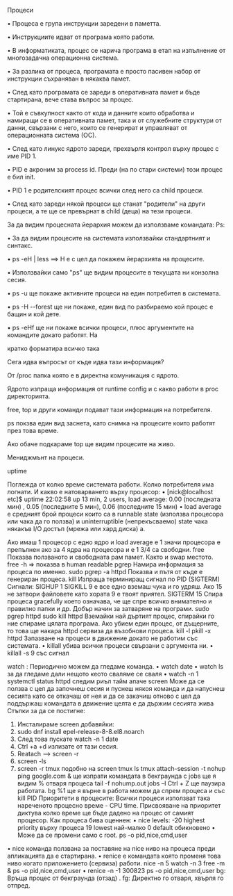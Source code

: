 Процеси

• Процеса е група инструкции заредени в паметта.

• Инструкциите идват от програма която работи.

• В информатиката, процес се нарича програма в етап на изпълнение от многозадачна
операционна система.

• За разлика от процеса, програмата е просто пасивен набор от инструкции съхраняван в
някаква памет.

• След като програмата се зареди в оперативната памет и бъде стартирана, вече става въпрос
за процес.

• Той е съвкупност както от кода и данните които обработва и намиращи се в оперативната
памет, така и от служебните структури от данни, свързани с него, които се генерират и
управляват от операционната система (ОС).

• След като линукс ядрото зареди, прехвърля контрол върху процес с име PID 1.

• PID е акроним за process id. Преди (на по стари системи) този процес е бил init.

• PID 1 е родителският процес всички след него са child процеси.

• След като зареди някой процеси ще станат "родители" на други процеси, а те ще се
превърнат в child (деца) на тези процеси.


За да видим процесната йерархия можем да използваме командата:
Ps:

• За да видим процесите на системата използвайки стандартният и синтакс.

• ps -eH | less ==> H е с цел да покажем йерархията на процесите.

• Използвайки само "ps" ще видим процесите в текущата ни конзолна сесия.

• ps -u <username> ще покаже активните процеси на един потребител в системата.

• ps -H --forest ще ни покаже, един вид по разбираемо кой процес е бащин и кой дете.

• ps -eHf ще ни покаже всички процеси, плюс аргументите на командите докато работят. На

кратко форматира всичко така

Сега идва въпросът от къде идва тази информация?

От /proc папка която е в директна комуникация с ядрото.

Ядрото изпраща информация от runtime config и с какво работи в proc директорията.

free, top и други команди подават тази информация на потребителя.

ps покзва един вид заснета, като снимка на процесите които работят през това време.

Ако обаче подкараме top ще видим процесите на живо.

Мениджмънт на процеси.

uptime

Поглежда от колко време системата работи. Колко потребителя има логнати. И какво е
натоварването върху процесор:
• [nick@localhost etc]$ uptime
22:02:58 up 13 min, 2 users, load average: 0.00 (последната мин) , 0.05 (последните 5 мин), 0.06
(последните 15 мин)
• load average е средният брой процеси които са в runnable state (използва процесора или чака
да го ползва) и uninterruptible (непрекъсваемо) state чака някакъв I/O достъп (мрежа или
хард диска) а.

Ако имаш 1 процесор с едно ядро и load average е 1 значи процесора е препълнен ако за 4 ядра на
процесора и е 1 3/4 са свободни.
free
Показва ползваното и свободната рам памет. Както и swap местото.
free -h => показва в human readable
pgrep
Намира информация за процеса по именно.
sudo pgrep -a httpd
Показва и пътя от къде е генериран процеса.
kill
Изпраща терминиращ сигнал по PID (SIGTERM)
Сигнали:
SIGHUP 1
SIGKILL 9 е все едно вземаш чука и го удряш. Ако 15 не затвори файловете като хората 9 е твоят
приятел.
SIGTERM 15 Спира процеса gracefully което означава, че ще спре всичко внимателно и правилно
папки и др. Добър начин за затваряне на програми.
sudo pgrep httpd
sudo kill httpd
Вземайки най дъртият процес, спирайки го ние спираме цялата програма.
Ако убием един процес, от дъщерните, то това ще накара httpd сервиза да възобнови процеса.
kill -l
pkill -x httpd
Запазване на процеси в движение докато не работим със системата.
• killall убива всички процеси свързани с аргумента ни.
• killall -s 9 със сигнал


watch :
Периодично можем да гледаме команда.
• watch date
• watch ls за да гледаме дали нещото кеото сваляме се сваля
• watch -n 1 systemctl status httpd следим риъл тайм апаче
screen
Mоже да се ползва с цел да започнеш сесия и пуснеш някоя команда и да напуснеш сесията като
се откачаш от нея и да се закачиш отново с цел да поддържаш командата в движение целта е да
държим сесията жива
Стъпки за да се постигне:
1. Инсталираме screen добавяйки:
2. sudo dnf install epel-release-8-8.el8.noarch
3. След това пускате watch -n 1 date
4. Ctrl +a +d излизате от тази сесия.
5. Reatach --> screen -r
6. screen -ls
7. screen -r <screen id>
tmux подобно на screen
tmux ls
tmux attach-session -t <number of session>
nohup ping google.com & ще изпрати командата в бекграунда
с jobs ще я видим
%<job number> отваря процеса
tail -f nohump.out
jobs –l
Ctrl + Z ще паузира работата.
bg %1 ще я върне в работа
можем да спрем процеса и със kill PID
Приоритети в процесите:
Всички процеси използват така нареченото процесно време - CPU time.
Присвояване на приоритет диктува колко време ще бъде дадено на процес от самият процесор.
Как процеса бива оценнен:
• nice levels:
-20 highest priority върху процесa
19 lowest най-малко
0 default обикновeно
• Може да се промени само с root.
ps -o pid,nice,cmd,user

• nice команда ползвана за поставяне на nice ниво на процеса преди апликацията да е
стартирана.
• renice е командата която променя това ниво когато приложението (сервиза) работи.
nice -n 5 watch -n 3 free -m &
ps -o pid,nice,cmd,user
• renice -n -1 300823
ps -o pid,nice,cmd,user
bg: Връща процес от бекграунда (отзад) .
fg: Директно го отваря, хвърля го отпред.

